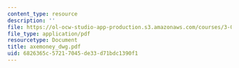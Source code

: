```yaml
---
content_type: resource
description: ''
file: https://ol-ocw-studio-app-production.s3.amazonaws.com/courses/3-094-materials-in-human-experience-spring-2004/6826365c57217045de33d71bdc1390f1_axemoney_dwg.pdf
file_type: application/pdf
resourcetype: Document
title: axemoney_dwg.pdf
uid: 6826365c-5721-7045-de33-d71bdc1390f1
---
```

